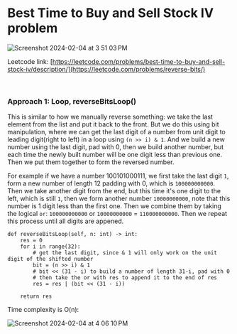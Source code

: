 # Best Time to Buy and Sell Stock IV problem
![Screenshot 2024-02-04 at 3 51 03 PM](https://github.com/artisan1218/LeetCode-Solution/assets/25105806/137da2d5-4da7-4809-b009-402aa4cffda6)



Leetcode link: [https://leetcode.com/problems/best-time-to-buy-and-sell-stock-iv/description/](https://leetcode.com/problems/reverse-bits/)

<br />

### Approach 1: Loop, reverseBitsLoop()
This is similar to how we manually reverse something: we take the last element from the list and put it back to the front. But we do this using bit manipulation, where we can get the last digit of a number from unit digit to leading digit(right to left) in a loop using `(n >> i) & 1`. And we build a new number using the last digit, pad with 0, then we build another number, but each time the newly built number will be one digit less than previous one. Then we put them together to form the reversed number.

For example if we have a number 100101000111, we first take the last digit `1`, form a new number of length 12 padding with 0, which is `100000000000`. Then we take another digit from the end, but this time it's one digit to the left, which is still `1`, then we form another number `10000000000`, note that this number is 1 digit less than the first one. Then we combine them by taking the logical `or`: `100000000000` or `10000000000` = `110000000000`. Then we repeat this process until all digits are appened.

```python3
def reverseBitsLoop(self, n: int) -> int:
	res = 0
	for i in range(32):
		# get the last digit, since & 1 will only work on the unit digit of the shifted number
		bit = (n >> i) & 1
		# bit << (31 - i) to build a number of length 31-i, pad with 0
		# then take the or with res to append it to the end of res
		res = res | (bit << (31 - i))

	return res
```



Time complexity is O(n):

![Screenshot 2024-02-04 at 4 06 10 PM](https://github.com/artisan1218/LeetCode-Solution/assets/25105806/e2cd56aa-b31f-4d0a-b3e7-b6df26da1b35)
